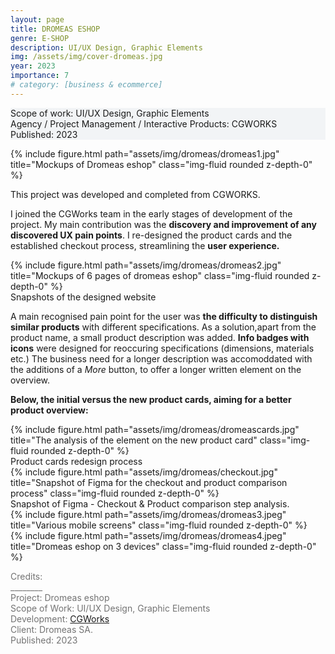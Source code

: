 ```yaml
---
layout: page
title: DROMEAS ESHOP
genre: E-SHOP
description: UI/UX Design, Graphic Elements
img: /assets/img/cover-dromeas.jpg
year: 2023
importance: 7
# category: [business & ecommerce]
---
```

<div class="px-3 pt-3 pb-1 mb-3 rounded" style="background-color: rgba(43, 86, 127, .05);">
    <p>
    Scope of work: UI/UX Design, Graphic Elements<br>
    Agency / Project Management / Interactive Products: CGWORKS<br>
    Published: 2023<br>
    </p>
 </div>

<div class="row">
    <div class="col-sm">
        {% include figure.html path="assets/img/dromeas/dromeas1.jpg" title="Mockups of Dromeas eshop" class="img-fluid rounded z-depth-0" %}
    </div>
</div>

<div class="row text-md-center justify-content-center">
    <div class="col-lg-8">
        <p>This project was developed and completed from CGWORKS.</p>
        <p>I joined the CGWorks team in the early stages of development of the project. My main contribution was the <b>discovery and improvement of any discovered UX pain points</b>. I re-designed the product cards and the established checkout process, streamlining the <b>user experience.</b></p>
    </div>    
</div>

<div class="row mb-4">
    <div class="col-sm">
        {% include figure.html path="assets/img/dromeas/dromeas2.jpg" title="Mockups of 6 pages of dromeas eshop" class="img-fluid rounded z-depth-0" %}
    </div>
</div>
<div class="caption">
    Snapshots of the designed website
</div>

<div class="row text-md-center justify-content-center">
    <div class="col-lg-8">
        <p>A main recognised pain point for the user was <b>the difficulty to distinguish similar products</b> with different specifications. As a solution,apart from the product name, a small product description was added. <b>Info badges with icons</b> were designed for reoccuring specifications (dimensions, materials etc.) The business need for a longer description was accomoddated with the additions of a <em>More</em> button, to offer a longer written element on the overview. </p>
        <p><b>Below, the initial versus the new product cards, aiming for a better product overview:</b></p>
    </div>    
</div>

<div class="row">
    <div class="col-sm">
        {% include figure.html path="assets/img/dromeas/dromeascards.jpg" title="The analysis of the element on the new product card" class="img-fluid rounded z-depth-0" %}
    </div>
</div>
<div class="caption">
    Product cards redesign process
</div>

<div class="row">
    <div class="col-sm">
        {% include figure.html path="assets/img/dromeas/checkout.jpg" title="Snapshot of Figma for the checkout and product comparison process" class="img-fluid rounded z-depth-0" %}
    </div>
</div>
<div class="caption">
    Snapshot of Figma -  Checkout & Product comparison step analysis.
</div>

<div class="row">
    <div class="col-sm">
        {% include figure.html path="assets/img/dromeas/dromeas3.jpeg" title="Various mobile screens" class="img-fluid rounded z-depth-0" %}
    </div>
</div>

<div class="row">
    <div class="col-sm">
        {% include figure.html path="assets/img/dromeas/dromeas4.jpeg" title="Dromeas eshop on 3 devices" class="img-fluid rounded z-depth-0" %}
    </div>
</div>

<div class="text-center">
    <p style="color: #737373; font-weight: 400;">Credits:<br>
    ________<br>
    Project: Dromeas eshop<br>
    Scope of Work: UI/UX Design, Graphic Elements<br>
    Development: <a href="https://www.cgworks.com/">CGWorks</a><br>
    Client: Dromeas SA.<br>
    Published: 2023</p> 
</div>
